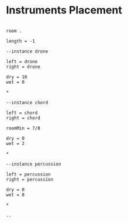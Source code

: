 # Instruments Placement

```scenario oscilla

room .

length = -1

--instance drone

left = drone
right = drone

dry = 10
wet = 0

*

--instance chord

left = chord
right = chord

roomMin = 7/8

dry = 0
wet = 2

*

--instance percussion

left = percussion
right = percussion

dry = 0
wet = 8

*

..

```
